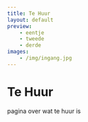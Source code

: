 ```yaml
---
title: Te Huur
layout: default
preview:
    - eentje
    - tweede
    - derde
images:
    - /img/ingang.jpg
---
```


# Te Huur 
pagina over wat te huur is